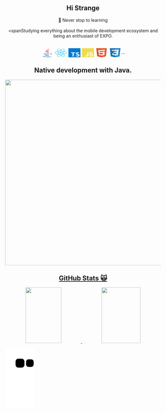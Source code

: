 <div align="center" >
  <h2>Hi Strange</h2>
  
  <span>🚀 Never stop to learning</span>
  <br></br>
  <spanStudying everything about the mobile development ecosystem and being an enthusiast of EXPO. </span>
</div>
<div  align="center" style="display: inline_block"><br>
   <span>  </span>
  <img align="center" height="30" width="40" src="https://github.com/devicons/devicon/blob/master/icons/java/java-original.svg"/>
  <img align="center" height="30" width="40" src="https://raw.githubusercontent.com/devicons/devicon/master/icons/react/react-original.svg"/>
  <img align="center" height="30" width="40" src="https://raw.githubusercontent.com/devicons/devicon/master/icons/typescript/typescript-plain.svg"/>
  <img align="center" height="30" width="40" src="https://raw.githubusercontent.com/devicons/devicon/master/icons/javascript/javascript-plain.svg"/>
  <img align="center"  height="30" width="40" src="https://raw.githubusercontent.com/devicons/devicon/master/icons/html5/html5-original.svg"/>
  <img align="center"  height="30" width="40" src="https://raw.githubusercontent.com/devicons/devicon/master/icons/css3/css3-original.svg"/>...
</div>

<div align="center">
    <h2>Native development with Java.</h2>
    <img align="center" height="600" width="600" src="https://github.com/M4rcoToni/M4rcoToni/blob/main/gifs/celss.gif?raw=true"/>  
</div>

<div align="center">
  <a href="https://github.com/M4rcoToni">    
  <h2>GitHub Stats 🙀</h2>
    <img width="48%" height="180em" src="https://github-readme-stats.vercel.app/api?username=M4rcoToni&show_icons=true&theme=aura&include_all_commits=false&count_private=true"/>
    <img width="50%" height="180em" src="https://github-readme-stats.vercel.app/api/top-langs/?username=M4rcoToni&layout=compact&langs_count=7&theme=aura"/>
  </a>
</div>


 ![Snake animation](https://github.com/M4rcoToni/M4rcoToni/blob/output/github-contribution-grid-snake.svg)
